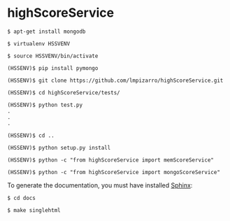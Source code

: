 # highScoreService

```
$ apt-get install mongodb

$ virtualenv HSSVENV

$ source HSSVENV/bin/activate

(HSSENV)$ pip install pymongo

(HSSENV)$ git clone https://github.com/lmpizarro/highScoreService.git

(HSSENV)$ cd highScoreService/tests/

(HSSENV)$ python test.py
.
.
.

(HSSENV)$ cd ..

(HSSENV)$ python setup.py install

(HSSENV)$ python -c "from highScoreService import memScoreService"

(HSSENV)$ python -c "from highScoreService import mongoScoreService"

```

To generate the documentation, you must have installed [Sphinx]():

```
$ cd docs

$ make singlehtml
```
